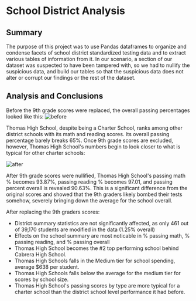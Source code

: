 # School District Analysis

## Summary

The purpose of this project was to use Pandas dataframes to organize and condense facets of school district standardized testing data and to extract various tables of information from it. In our scenario, a section of our dataset was suspected to have been tampered with, so we had to nullify the suspicious data, and build our tables so that the suspicious data does not alter or corrupt our findings or the rest of the dataset.

## Analysis and Conclusions

Before the 9th grade scores were replaced, the overall passing percentages looked like this:
![before](https://user-images.githubusercontent.com/105957781/176891235-35061138-5181-4df6-acc3-67a25e9fda06.png)

Thomas High School, despite being a Charter School, ranks among other district schools with its math and reading scores. Its overall passing percentage barely breaks 65%. Once 9th grade scores are excluded, however, Thomas High School's numbers begin to look closer to what is typical for other charter schools:

![after](https://user-images.githubusercontent.com/105957781/176891232-281a4026-c902-4cda-a6e3-b9ba3751dd8f.png)

After 9th grade scores were nullified, Thomas High School's passing math % becomes 93.87%, passing reading % becomes 97.01, and passing percent overall is revealed 90.63%. This is a significant difference from the original scores and showed that the 9th graders likely bombed their tests somehow, severely bringing down the average for the school overall. 

After replacing the 9th graders scores:

- District summary statistics are not significantly affected, as only 461 out of 39,170 students are modified in the data (1.25% overall)
- Effects on the school summary are most noticable in % passing math, % passing reading, and % passing overall
- Thomas High School becomes the #2 top performing school behind Cabrera High School.
- Thomas High Schools falls in the Medium tier for school spending, average $638 per student.
- Thomas High Schools falls below the average for the medium tier for scores by school size.
- Thomas High School's passing scores by type are more typical for a charter school than the district school level performance it had before.
